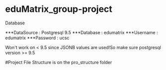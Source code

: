 # eduMatrix_group-project


Database

***DataSource : Postgresql 9.5
***Database   : edumatrix
***Username   : edumatrix
***Password   : ucsc

Won't work on < 9.5  since JSONB values are used!So make sure postgresql version >= 9.5


#Project File Structure
is on the pro_structure folder
